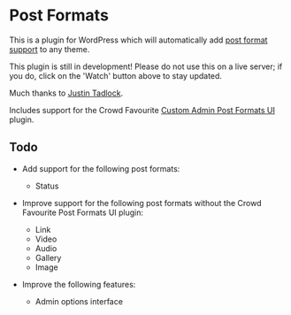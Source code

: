 Post Formats
============

This is a plugin for WordPress which will automatically add [post format support](http://codex.wordpress.org/Post_Formats "Post Formats") to any theme.

This plugin is still in development! Please do not use this on a live server; if you do, click on the 'Watch' button above to stay updated.

Much thanks to [Justin Tadlock](http://justintadlock.com).

Includes support for the Crowd Favourite [Custom Admin Post Formats UI](https://github.com/crowdfavourite/wp-post-formats) plugin.

Todo
----

* Add support for the following post formats:
	* Status
	
* Improve support for the following post formats without the Crowd Favourite Post Formats UI plugin:
	* Link
	* Video
	* Audio
	* Gallery
	* Image
	
* Improve the following features:
	* Admin options interface